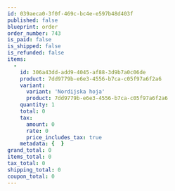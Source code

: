 ```yaml
---
id: 039aeca0-3f0f-469c-bc4e-e597b48d403f
published: false
blueprint: order
order_number: 743
is_paid: false
is_shipped: false
is_refunded: false
items:
  -
    id: 306a43dd-add9-4045-af88-3d9b7a0c06de
    product: 7dd9779b-e6e3-4556-b7ca-c05f97a6f2a6
    variant:
      variant: 'Nordijska hoja'
      product: 7dd9779b-e6e3-4556-b7ca-c05f97a6f2a6
    quantity: 1
    total: 0
    tax:
      amount: 0
      rate: 0
      price_includes_tax: true
    metadata: {  }
grand_total: 0
items_total: 0
tax_total: 0
shipping_total: 0
coupon_total: 0
---
```

